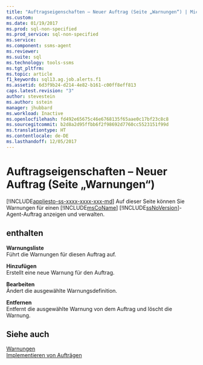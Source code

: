 ```yaml
---
title: "Auftragseigenschaften – Neuer Auftrag (Seite „Warnungen“) | Microsoft-Dokumentation"
ms.custom: 
ms.date: 01/19/2017
ms.prod: sql-non-specified
ms.prod_service: sql-non-specified
ms.service: 
ms.component: ssms-agent
ms.reviewer: 
ms.suite: sql
ms.technology: tools-ssms
ms.tgt_pltfrm: 
ms.topic: article
f1_keywords: sql13.ag.job.alerts.f1
ms.assetid: 6d3f9b24-d214-4e82-b161-c00ff8eff813
caps.latest.revision: "3"
author: stevestein
ms.author: sstein
manager: jhubbard
ms.workload: Inactive
ms.openlocfilehash: fd492e65675c46e6768135f65aae0c17bf23c8c8
ms.sourcegitcommit: b2d8a2d95ffbb6f2f98692d7760cc5523151f99d
ms.translationtype: HT
ms.contentlocale: de-DE
ms.lasthandoff: 12/05/2017
---
```

# <a name="job-properties---new-job-alerts-page"></a>Auftragseigenschaften – Neuer Auftrag (Seite „Warnungen“)
[!INCLUDE[appliesto-ss-xxxx-xxxx-xxx-md](../../includes/appliesto-ss-xxxx-xxxx-xxx-md.md)] Auf dieser Seite können Sie Warnungen für einen [!INCLUDE[msCoName](../../includes/msconame_md.md)] [!INCLUDE[ssNoVersion](../../includes/ssnoversion_md.md)]-Agent-Auftrag anzeigen und verwalten.  
  
## <a name="options"></a>enthalten  
**Warnungsliste**  
Führt die Warnungen für diesen Auftrag auf.  
  
**Hinzufügen**  
Erstellt eine neue Warnung für den Auftrag.  
  
**Bearbeiten**  
Ändert die ausgewählte Warnungsdefinition.  
  
**Entfernen**  
Entfernt die ausgewählte Warnung von dem Auftrag und löscht die Warnung.  
  
## <a name="see-also"></a>Siehe auch  
[Warnungen](../../ssms/agent/alerts.md)  
[Implementieren von Aufträgen](../../ssms/agent/implement-jobs.md)  
  
